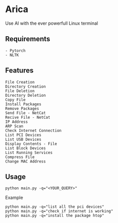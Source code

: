 # Arica
Use AI with the ever powerfull Linux terminal
## Requirements
```
- Pytorch 
- NLTK
```
## Features
```
File Creation
Directory Creation
File Deletion
Directory Deletion
Copy File
Install Packages
Remove Packages
Send File - NetCat
Recive File - NetCat
IP Address
ARP Scan
Check Internet Connection
List PCI Devices
List USB Devices
Display Contents - File
List Block Devices
List Running Services
Compress File
Change MAC Address
```

## Usage
```
python main.py -q="<YOUR_QUERY>"
```

Example
```
python main.py -q="list all the pci devices"
python main.py -q="check if internet is working"
python main.py -q="install the package htop"
```
